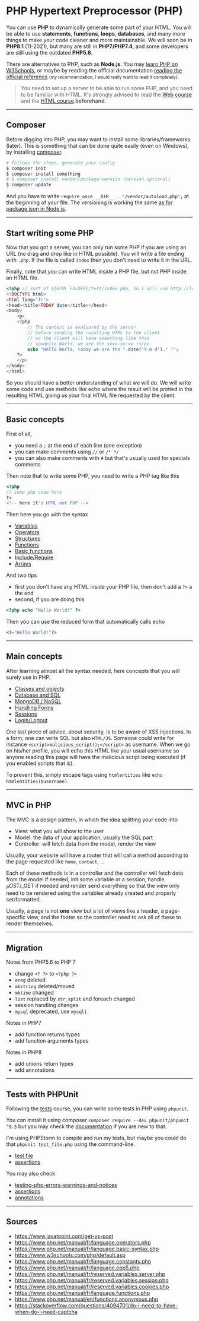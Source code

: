 # PHP Hypertext Preprocessor (PHP)

You can use **PHP** to dynamically generate some part of your HTML. You will be able to use **statements**, **functions**, **loops**, **databases**, and many more things to make your code cleaner and more maintainable. We will soon be in **PHP8.1** (11-2021), but many are still in **PHP7/PHP7.4**, and some developers are still using the outdated **PHP5.6**.

There are alternatives to PHP, such as **Node.js**. You may [learn PHP on W3Schools](https://www.w3schools.com/PhP/default.asp), or maybe by reading the official documentation [reading the official reference](https://www.php.net/manual/en/langref.php) <small>(my recommendation, I would really want to read it completely)</small>.

> You need to set up a server to be able to run some PHP, and you need to be familiar with HTML. It's strongly advised to read the [Web course](../web/index.md) and the [HTML course](../html/index.md) **beforehand**.

<hr class="sl">

## Composer

Before digging into PHP, you may want to install some libraries/frameworks (later). This is something that can be done quite easily (even on Windows), by installing [composer](https://getcomposer.org/).

```bash
# follows the steps, generate your config
$ composer init
$ composer install something
# $ composer install vendor/package:version (version optional)
$ composer update
```

And you have to write `require_once __DIR__ . '/vendor/autoload.php';` at the beginning of your file. The versioning is working the same [as for package.json in Node.js](https://nodejs.dev/learn/semantic-versioning-using-npm).

<hr class="sr">

## Start writing some PHP

Now that you got a server, you can only run some PHP
if you are using an URL (no drag and drop like in HTML
possible). You will write a file ending with ``.php``.
If the file is called ``index`` then you don't
need to write it in the URL.

Finally, note that you can write HTML inside
a PHP file, but not PHP inside an HTML file.

```php
<?php // sort of ${HTML_FOLDER}/test/index.php, so I will use http://localhost/test/index.php ?>
<!DOCTYPE html>
<html lang="fr">
<head><title>TODAY date</title></head>
<body>
    <p>
    <?php
        // The content is evaluated by the server
        // before sending the resulting HTML to the client
        // so the client will have something like this
        // <p>Hello World, we are the xxxx-xx-xx !</p>
        echo "Hello World, today we are the ".date("Y-m-d")." !";
    ?>
    </p>
</body>
</html>
```

So you should have a better understanding of what we will do.
We will write some code and use methods
like echo where the result will be printed in the resulting
HTML giving us your final HTML file requested by
the client.

<hr class="sr">

## Basic concepts

First of all, 

* you need a ``;`` at the end of each line (one exception)
* you can make comments using ``//`` or `/* */`
* you can also make comments with ``#`` but that's
usually used for specials comments
  
Then note that to write some PHP, you
need to write a PHP tag like this

```php
<?php
// some php code here
?>
<!-- here it's HTML not PHP -->
```

Then here you go with the syntax

* [Variables](basic/variables.md)
* [Operators](basic/operators.md)
* [Structures](basic/structures.md)
* [Functions](basic/functions.md)
* [Basic functions](basic/functions-basic.md)
* [Include/Require](basic/include.md)
* [Arrays](basic/arrays.md)

And two tips

* first you don't have any HTML inside your
PHP file, then don't add a ``?>`` a the end
* second, if you are doing this
```php
<?php echo "Hello World!" ?>
```
Then you can use the reduced form that automatically
calls echo

```php
<?="Hello World!"?>
```

<hr class="sl">

## Main concepts

After learning almost all the syntax needed, here
concepts that you will surely use in PHP.

* [Classes and objects](theme/classes.md)
* [Database and SQL](theme/sql.md)
* [MongoDB / NoSQL](theme/mongodb.md)
* [Handling Forms](theme/forms.md)
* [Sessions](theme/sessions.md)
* [Login/Logout](theme/login_logout.md)

One last piece of advice, about security, is to be
aware of XSS injections. In a form, one
can write SQL but also ``HTML/JS``. Someone could
write for instance ``<script>malicious_script();</script>``
as username. When we go on his/her profile,
you will echo this HTML like your usual username
so anyone reading this page
will have the malicious script being executed (if you
enabled scripts that is).

To prevent this, simply escape tags using 
``htmlentities`` like ``echo htmlentities($username)``.

<hr class="sl">

## MVC in PHP

The MVC is a design pattern, in which the idea 
splitting your code into

* View: what you will show to the user
* Model: the data of your application, usually the SQL part
* Controller: will fetch data from the model, render the view

Usually, your website will have a router that will call
a method according to the page requested like ``home``,
`contact`, ...

Each of these methods is in a controller and the controller
will fetch data from the model if needed, init some
variable or a session, handle $_POST/$_GET if needed
and render send everything so that the view only
need to be rendered using the variables already created
and properly set/formatted.

Usually, a page is not **one** view but a lot of views
like a header, a page-specific view, and the footer
so the controller need to ask all of these to render
themselves.

<hr class="sr">

## Migration

Notes from PHP5.6 to PHP 7

* change ``<? ?>`` to `<?php ?>`
* ``ereg`` deleted
* ``mbstring`` deleted/moved
* ``mktime`` changed
* ``list`` replaced by `str_split` and foreach changed
* session handling changes
* ``mysql`` deprecated, use `mysqli`

Notes in PHP7

* add function returns types
* add function arguments types

Notes in PHP8

* add unions return types
* add annotations

<hr class="sl">

## Tests with PHPUnit

Following the [tests](../../proj/tests/index.md) course,
you can write some tests in PHP using ``phpunit``.

You can install it using composer 
``composer require --dev phpunit/phpunit ^9.5``
but you may check the 
[documentation](https://phpunit.readthedocs.io/en/9.5/installation.html#composer)
if you are new to that.

I'm using PHPStorm to compile and run my tests, but
maybe you could do that ``phpunit test_file.php``
using the command-line.

* [test file](tests/file.md)
* [assertions](tests/assertions.md)

You may also check

* [testing-php-errors-warnings-and-notices](https://phpunit.readthedocs.io/en/9.5/writing-tests-for-phpunit.html#testing-php-errors-warnings-and-notices)
* [assertions](https://phpunit.readthedocs.io/en/9.5/assertions.html)
* [annotations](https://phpunit.readthedocs.io/en/9.5/annotations.html)

<hr class="sr">

## Sources

* <https://www.javatpoint.com/get-vs-post>
* <https://www.php.net/manual/fr/language.operators.php>
* <https://www.php.net/manual/fr/language.basic-syntax.php>
* <https://www.w3schools.com/php/default.asp>
* <https://www.php.net/manual/fr/language.constants.php>
* <https://www.php.net/manual/fr/language.oop5.php>
* <https://www.php.net/manual/fr/reserved.variables.server.php>
* <https://www.php.net/manual/fr/reserved.variables.session.php>
* <https://www.php.net/manual/fr/reserved.variables.cookies.php>
* <https://www.php.net/manual/fr/language.functions.php>
* <https://www.php.net/manual/en/functions.anonymous.php>
* <https://stackoverflow.com/questions/4094701/do-i-need-to-have-when-do-i-need-captcha>